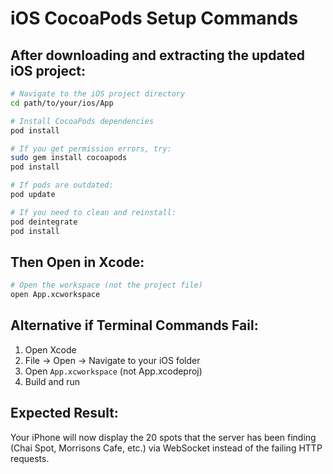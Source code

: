 # iOS CocoaPods Setup Commands

## After downloading and extracting the updated iOS project:

```bash
# Navigate to the iOS project directory
cd path/to/your/ios/App

# Install CocoaPods dependencies
pod install

# If you get permission errors, try:
sudo gem install cocoapods
pod install

# If pods are outdated:
pod update

# If you need to clean and reinstall:
pod deintegrate
pod install
```

## Then Open in Xcode:
```bash
# Open the workspace (not the project file)
open App.xcworkspace
```

## Alternative if Terminal Commands Fail:
1. Open Xcode
2. File → Open → Navigate to your iOS folder
3. Open `App.xcworkspace` (not App.xcodeproj)
4. Build and run

## Expected Result:
Your iPhone will now display the 20 spots that the server has been finding (Chai Spot, Morrisons Cafe, etc.) via WebSocket instead of the failing HTTP requests.